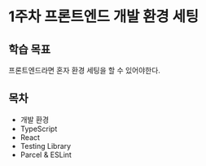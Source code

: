 # 1주차 프론트엔드 개발 환경 세팅

## 학습 목표

프론트엔드라면 혼자 환경 세팅을 할 수 있어야한다.

## 목차

- 개발 환경
- TypeScript
- React
- Testing Library
- Parcel & ESLint